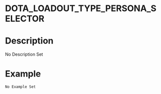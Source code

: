 # DOTA_LOADOUT_TYPE_PERSONA_SELECTOR
# Description
No Description Set
# Example
```No Example Set```